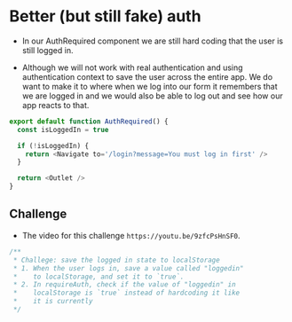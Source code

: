 # Better (but still fake) auth

- In our AuthRequired component we are still hard coding that the user is still logged in.

- Although we will not work with real authentication and using authentication context to save the user across the entire app. We do want to make it to where when we log into our form it remembers that we are logged in and we would also be able to log out and see how our app reacts to that.

```js
export default function AuthRequired() {
  const isLoggedIn = true

  if (!isLoggedIn) {
    return <Navigate to='/login?message=You must log in first' />
  }

  return <Outlet />
}
```

## Challenge

- The video for this challenge `https://youtu.be/9zfcPsHnSF0`.

```js
/**
 * Challege: save the logged in state to localStorage
 * 1. When the user logs in, save a value called "loggedin"
 *    to localStorage, and set it to `true`.
 * 2. In requireAuth, check if the value of "loggedin" in
 *    localStorage is `true` instead of hardcoding it like
 *    it is currently
 */
```
